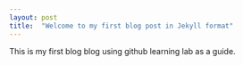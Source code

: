 ```yaml
---
layout: post
title:  "Welcome to my first blog post in Jekyll format"
---
```


This is my first blog blog using github learning lab as a guide.

